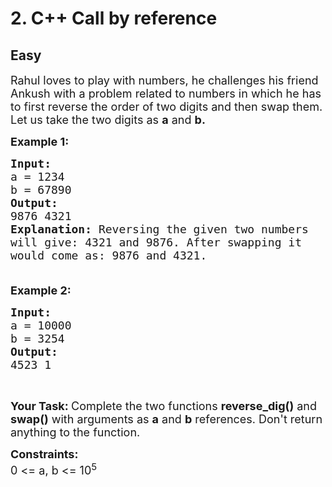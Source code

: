 # 2. C++ Call by reference
## Easy
<div class="problem-statement">
                <p></p><p><span style="font-size:18px">Rahul loves to play with numbers, he challenges his friend Ankush&nbsp;with a problem&nbsp;related to numbers in which he has to first reverse the order of two digits and then swap them. Let us take the two&nbsp;digits as <strong>a</strong> and <strong>b.</strong></span></p>

<p><span style="font-size:18px"><strong>Example 1:</strong> <strong> </strong></span></p>

<pre><span style="font-size:18px"><strong>Input:</strong>
a = 1234 
b = 67890
<strong>Output: 
</strong>9876 4321
<strong>Explanation: </strong>Reversing the given two numbers
will give: 4321 and 9876. After swapping it
would come as: 9876 and 4321.

</span></pre>

<p><span style="font-size:18px"><strong>Example 2: </strong></span></p>

<pre><span style="font-size:18px"><strong>Input:</strong>
a = 10000 
b = 3254
<strong>Output: </strong>
4523 1
</span></pre>

<p>&nbsp;</p>

<p><strong><span style="font-size:18px">Your Task: </span></strong><span style="font-size:18px">Complete the two functions <strong>reverse_dig()</strong> and <strong>swap()</strong> with arguments as <strong>a</strong> and <strong>b</strong> references. Don't return anything to the function.</span></p>

<p><strong><span style="font-size:18px">Constraints:</span></strong><br>
<span style="font-size:18px">0 &lt;= a, b &lt;= 10<sup>5</sup></span></p>
 <p></p>
            </div>
